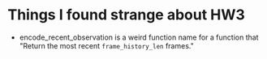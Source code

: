 # Things I found strange about HW3
- encode_recent_observation is a weird function name for a function that "Return the most recent `frame_history_len` frames."